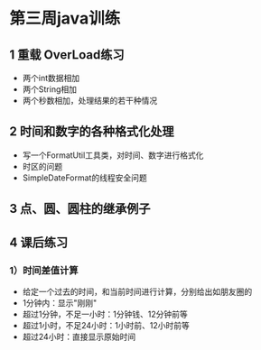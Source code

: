 # 第三周java训练

## 1 重载 OverLoad练习
- 两个int数据相加
- 两个String相加
- 两个秒数相加，处理结果的若干种情况

## 2 时间和数字的各种格式化处理
- 写一个FormatUtil工具类，对时间、数字进行格式化
- 时区的问题
- SimpleDateFormat的线程安全问题

## 3 点、圆、圆柱的继承例子

## 4 课后练习
### 1）时间差值计算
- 给定一个过去的时间，和当前时间进行计算，分别给出如朋友圈的
- 1分钟内：显示"刚刚"
- 超过1分钟，不足一小时：1分钟钱、12分钟前等
- 超过1小时，不足24小时：1小时前、12小时前等
- 超过24小时：直接显示原始时间
